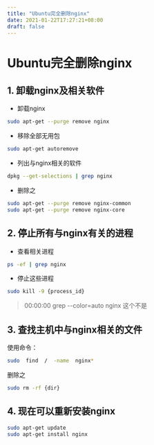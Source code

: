 ```yaml
---
title: "Ubuntu完全删除nginx"
date: 2021-01-22T17:27:21+08:00
draft: false
---
```

# Ubuntu完全删除nginx

## 1. 卸载nginx及相关软件

* 卸载nginx
```bash
sudo apt-get --purge remove nginx
```


* 移除全部无用包 
```bash
sudo apt-get autoremove
```


* 列出与nginx相关的软件
```bash
dpkg --get-selections | grep nginx
```


* 删除之
```bash
sudo apt-get --purge remove nginx-common
sudo apt-get --purge remove nginx-core
```

## 2. 停止所有与nginx有关的进程

* 查看相关进程
```bash
ps -ef | grep nginx
```


* 停止这些进程
```bash
sudo kill -9 {process_id}
```
> 00:00:00 grep --color=auto nginx 这个不是


## 3. 查找主机中与nginx相关的文件
使用命令：
```bash
sudo  find  /  -name  nginx*
```

删除之
```bash
sudo rm -rf {dir}
```

## 4. 现在可以重新安装nginx

```bash
sudo apt-get update
sudo apt-get install nginx
```
